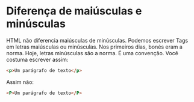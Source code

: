 # Diferença de maiúsculas e minúsculas

HTML não diferencia maiúsculas de minúsculas. Podemos escrever Tags em letras maiúsculas ou minúsculas. Nos primeiros dias, bonés eram a norma. Hoje, letras minúsculas são a norma. É uma convenção.
Você costuma escrever assim:

```html
<p>Um parágrafo de texto</p>
```

Assim não:

```html
<P>Um parágrafo de texto</P>
```
